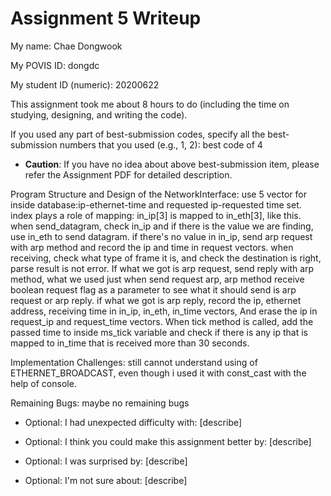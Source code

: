 Assignment 5 Writeup
=============

My name: Chae Dongwook

My POVIS ID: dongdc

My student ID (numeric): 20200622

This assignment took me about 8 hours to do (including the time on studying, designing, and writing the code).

If you used any part of best-submission codes, specify all the best-submission numbers that you used (e.g., 1, 2): best code of 4

- **Caution**: If you have no idea about above best-submission item, please refer the Assignment PDF for detailed description.

Program Structure and Design of the NetworkInterface:
use 5 vector for inside database:ip-ethernet-time and requested ip-requested time set.
index plays a role of mapping: in_ip[3] is mapped to in_eth[3], like this.
when send_datagram, check in_ip and if there is the value we are finding, use in_eth to send datagram.
if there's no value in in_ip, send arp request with arp method and record the ip and time in request vectors.
when receiving, check what type of frame it is, and check the destination is right, parse result is not error.
If what we got is arp request, send reply with arp method, what we used just when send request arp, 
arp method  receive boolean request flag as a parameter to see what it should send is arp request or arp reply.
if what we got is arp reply, record the ip, ethernet address, receiving time in in_ip, in_eth, in_time vectors, 
And erase the ip in request_ip and request_time vectors.
When tick method is called, add the passed time to inside ms_tick variable and check if there is any ip that is mapped to in_time that
is received more than 30 seconds. 

Implementation Challenges:
still cannot understand using of ETHERNET_BROADCAST, even though i used it with const_cast with the help of console.

Remaining Bugs:
maybe no remaining bugs

- Optional: I had unexpected difficulty with: [describe]

- Optional: I think you could make this assignment better by: [describe]

- Optional: I was surprised by: [describe]

- Optional: I'm not sure about: [describe]

